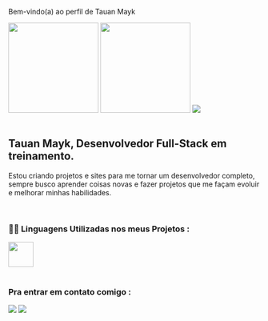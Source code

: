 Bem-vindo(a) ao perfil de Tauan Mayk

 <div>
   <img height="180em" src="https://github-readme-stats.vercel.app/api?username=TauanMayk&show_icons=true&theme=ocean_dark&include_all_commits=true&count_private=true"/>
   <img height="180em" src="https://github-readme-stats.vercel.app/api/top-langs/?username=TauanMayk&layout=compact&langs_count=6&theme=highcontrast"/>
   <img src="https://github-profile-trophy.vercel.app/?username=TauanMayk&row=1&theme=chartreuse-dark"/>
</div>

<div style="display: inline_block"><br>
<h2>Tauan Mayk, Desenvolvedor Full-Stack em treinamento.
</h2>
<p>
Estou criando projetos e sites para me tornar um desenvolvedor completo, sempre busco aprender coisas novas e fazer projetos que me façam evoluir e melhorar minhas habilidades. 
</p>
</div>
<div style="display: inline_block"><br>
 <h3>👨‍💻 Linguagens Utilizadas nos meus Projetos :</h3>
 
<img height="50px" src="https://skillicons.dev/icons?i=html,css,javascript,git,react,typescript,tailwindcss,nodejs,prisma,postgresql,docker" />
</div>

<br>

### Pra entrar em contato comigo :

<div>
  <a href="https://wa.me/5581973132442" target="_blank"><img src="https://img.shields.io/badge/-Whatsapp-%23E4405F?style=for-the-badge&logo=whatsapp&logoColor=green" target="_blank"></a> 
  <a href="https://www.linkedin.com/in/tauan-mayk-32673b297/" target="_blank"><img src="https://img.shields.io/badge/-LinkedIn-%230077B5?style=for-the-badge&logo=linkedin&logoColor=white" target="_blank"></a>
</div>
